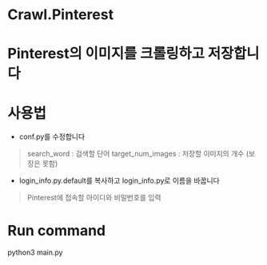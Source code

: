 # Crawl.Pinterest

# Pinterest의 이미지를 크롤링하고 저장합니다

# 사용법
- conf.py를 수정합니다
 > search_word : 검색할 단어
 > target_num_images : 저장할 이미지의 개수 (보장은 못함)
 
- login_info.py.default를 복사하고 login_info.py로 이름을 바꿉니다
 > Pinterest에 접속할 아이디와 비밀번호를 입력
 
# Run command
python3 main.py
